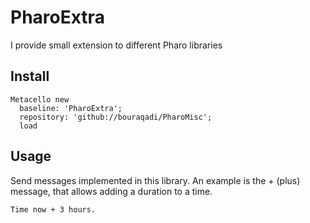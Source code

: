 # PharoExtra
I provide small extension to different Pharo libraries

## Install
```
Metacello new
  baseline: 'PharoExtra';
  repository: 'github://bouraqadi/PharoMisc';
  load
```

## Usage
Send messages implemented in this library. An example is the + (plus) message, that allows adding a duration to a time.

```
Time now + 3 hours.
```
